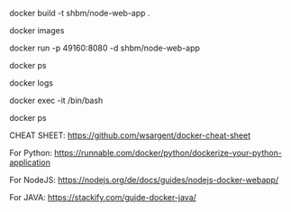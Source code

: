 docker build -t shbm/node-web-app .

docker images

docker run -p 49160:8080 -d shbm/node-web-app

docker ps

docker logs <container id>

docker exec -it <container-id> /bin/bash

docker ps

CHEAT SHEET:
https://github.com/wsargent/docker-cheat-sheet

For Python:
https://runnable.com/docker/python/dockerize-your-python-application

For NodeJS:
https://nodejs.org/de/docs/guides/nodejs-docker-webapp/

For JAVA:
https://stackify.com/guide-docker-java/
